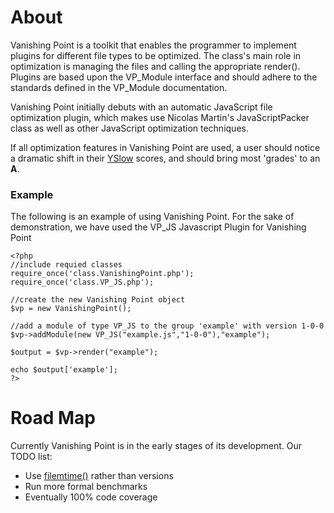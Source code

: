 # About #

Vanishing Point is a toolkit that enables the programmer to implement plugins for different file types to be optimized. The class's main role in optimization is managing the files and calling the appropriate render(). Plugins are based upon the VP\_Module interface and should adhere to the standards defined in the VP\_Module documentation.

Vanishing Point initially debuts with an automatic JavaScript file optimization plugin, which makes use Nicolas Martin's JavaScriptPacker class as well as other JavaScript optimization techniques.

If all optimization features in Vanishing Point are used, a user should notice a dramatic shift in their [YSlow](http://developer.yahoo.com/yslow/) scores, and should bring most 'grades' to an **A**.

### Example ###

The following is an example of using Vanishing Point. For the sake of demonstration, we have used the VP\_JS Javascript Plugin for Vanishing Point

```
<?php
//include requied classes
require_once('class.VanishingPoint.php');
require_once('class.VP_JS.php');

//create the new Vanishing Point object
$vp = new VanishingPoint();

//add a module of type VP_JS to the group 'example' with version 1-0-0
$vp->addModule(new VP_JS("example.js","1-0-0"),"example");

$output = $vp->render("example");

echo $output['example'];
?>
```

# Road Map #

Currently Vanishing Point is in the early stages of its development. Our TODO list:

  * Use [filemtime()](http://us.php.net/manual/en/function.filemtime.php) rather than versions
  * Run more formal benchmarks
  * Eventually 100% code coverage